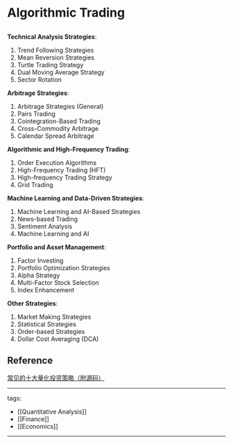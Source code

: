 # Algorithmic Trading

##

**Technical Analysis Strategies**:
1.  Trend Following Strategies
2.  Mean Reversion Strategies
3.  Turtle Trading Strategy
4.  Dual Moving Average Strategy
5.  Sector Rotation

**Arbitrage Strategies**:
1.  Arbitrage Strategies (General)
2.  Pairs Trading
3.  Cointegration-Based Trading
4.  Cross-Commodity Arbitrage
5.  Calendar Spread Arbitrage

**Algorithmic and High-Frequency Trading**:
1.  Order Execution Algorithms
2.  High-Frequency Trading (HFT)
3.  High-frequency Trading Strategy
4.  Grid Trading

**Machine Learning and Data-Driven Strategies**:
1.  Machine Learning and AI-Based Strategies
2.  News-based Trading
3.  Sentiment Analysis
4.  Machine Learning and AI

**Portfolio and Asset Management**:
1.  Factor Investing
2.  Portfolio Optimization Strategies
3.  Alpha Strategy
4.  Multi-Factor Stock Selection
5.  Index Enhancement

**Other Strategies**:
1.  Market Making Strategies
2.  Statistical Strategies
3.  Order-based Strategies
4.  Dollar Cost Averaging (DCA)



## Reference
[常见的十大量化投资策略（附源码）](https://zhuanlan.zhihu.com/p/144243002)


---
tags:
  - [[Quantitative Analysis]]
  - [[Finance]]
  - [[Economics]]
  
---